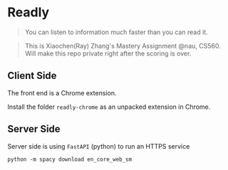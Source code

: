 # Readly

> You can listen to information much faster than you can read it.

> This is Xiaochen(Ray) Zhang's Mastery Assignment @nau, CS560. Will make this repo private right after the scoring is over.

## Client Side
The front end is a Chrome extension.

Install the folder `readly-chrome` as an unpacked extension in Chrome.

## Server Side
Server side is using `FastAPI` (python) to run an HTTPS service

```
python -m spacy download en_core_web_sm
```
